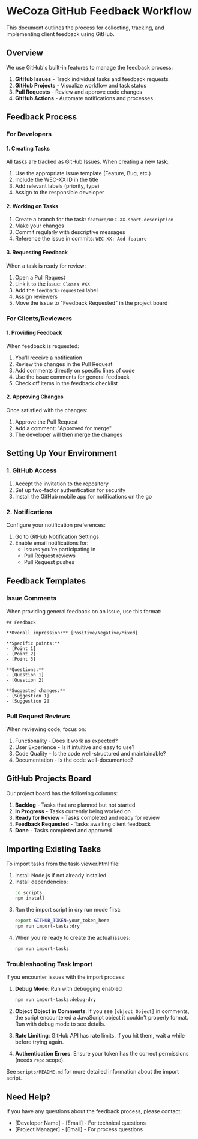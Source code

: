 # WeCoza GitHub Feedback Workflow

This document outlines the process for collecting, tracking, and implementing client feedback using GitHub.

## Overview

We use GitHub's built-in features to manage the feedback process:

1. **GitHub Issues** - Track individual tasks and feedback requests
2. **GitHub Projects** - Visualize workflow and task status
3. **Pull Requests** - Review and approve code changes
4. **GitHub Actions** - Automate notifications and processes

## Feedback Process

### For Developers

#### 1. Creating Tasks

All tasks are tracked as GitHub Issues. When creating a new task:

1. Use the appropriate issue template (Feature, Bug, etc.)
2. Include the WEC-XX ID in the title
3. Add relevant labels (priority, type)
4. Assign to the responsible developer

#### 2. Working on Tasks

1. Create a branch for the task: `feature/WEC-XX-short-description`
2. Make your changes
3. Commit regularly with descriptive messages
4. Reference the issue in commits: `WEC-XX: Add feature`

#### 3. Requesting Feedback

When a task is ready for review:

1. Open a Pull Request
2. Link it to the issue: `Closes #XX`
3. Add the `feedback-requested` label
4. Assign reviewers
5. Move the issue to "Feedback Requested" in the project board

### For Clients/Reviewers

#### 1. Providing Feedback

When feedback is requested:

1. You'll receive a notification
2. Review the changes in the Pull Request
3. Add comments directly on specific lines of code
4. Use the issue comments for general feedback
5. Check off items in the feedback checklist

#### 2. Approving Changes

Once satisfied with the changes:

1. Approve the Pull Request
2. Add a comment: "Approved for merge"
3. The developer will then merge the changes

## Setting Up Your Environment

### 1. GitHub Access

1. Accept the invitation to the repository
2. Set up two-factor authentication for security
3. Install the GitHub mobile app for notifications on the go

### 2. Notifications

Configure your notification preferences:

1. Go to [GitHub Notification Settings](https://github.com/settings/notifications)
2. Enable email notifications for:
   - Issues you're participating in
   - Pull Request reviews
   - Pull Request pushes

## Feedback Templates

### Issue Comments

When providing general feedback on an issue, use this format:

```
## Feedback

**Overall impression:** [Positive/Negative/Mixed]

**Specific points:**
- [Point 1]
- [Point 2]
- [Point 3]

**Questions:**
- [Question 1]
- [Question 2]

**Suggested changes:**
- [Suggestion 1]
- [Suggestion 2]
```

### Pull Request Reviews

When reviewing code, focus on:

1. Functionality - Does it work as expected?
2. User Experience - Is it intuitive and easy to use?
3. Code Quality - Is the code well-structured and maintainable?
4. Documentation - Is the code well-documented?

## GitHub Projects Board

Our project board has the following columns:

1. **Backlog** - Tasks that are planned but not started
2. **In Progress** - Tasks currently being worked on
3. **Ready for Review** - Tasks completed and ready for review
4. **Feedback Requested** - Tasks awaiting client feedback
5. **Done** - Tasks completed and approved

## Importing Existing Tasks

To import tasks from the task-viewer.html file:

1. Install Node.js if not already installed
2. Install dependencies:
   ```bash
   cd scripts
   npm install
   ```
3. Run the import script in dry run mode first:
   ```bash
   export GITHUB_TOKEN=your_token_here
   npm run import-tasks:dry
   ```
4. When you're ready to create the actual issues:
   ```bash
   npm run import-tasks
   ```

### Troubleshooting Task Import

If you encounter issues with the import process:

1. **Debug Mode**: Run with debugging enabled
   ```bash
   npm run import-tasks:debug-dry
   ```

2. **Object Object in Comments**: If you see `[object Object]` in comments, the script encountered a JavaScript object it couldn't properly format. Run with debug mode to see details.

3. **Rate Limiting**: GitHub API has rate limits. If you hit them, wait a while before trying again.

4. **Authentication Errors**: Ensure your token has the correct permissions (needs `repo` scope).

See `scripts/README.md` for more detailed information about the import script.

## Need Help?

If you have any questions about the feedback process, please contact:

- [Developer Name] - [Email] - For technical questions
- [Project Manager] - [Email] - For process questions
